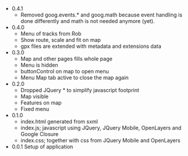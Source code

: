 
* 0.4.1
  * Removed goog.events.* and goog.math because event handling is done differently and math is not needed anymore (yet).
* 0.4.0
  * Menu of tracks from Rob
  * Show route, scale and fit on map
  * gpx files are extended with metadata and extensions data
* 0.3.0
  * Map and other pages fills whole page
  * Menu is hidden
  * buttonControl on map to open menu
  * Menu Map tab active to close the map again
* 0.2.0
  * Dropped JQuery * to simplify javascript footprint
  * Map visible
  * Features on map
  * Fixed menu
* 0.1.0
  * index.html generated from sxml
  * index.js; javascript using JQuery, JQuery Mobile, OpenLayers and Google Closure
  * index.css; together with css from JQuery Mobile and OpenLayers
* 0.0.1 Setup of application
